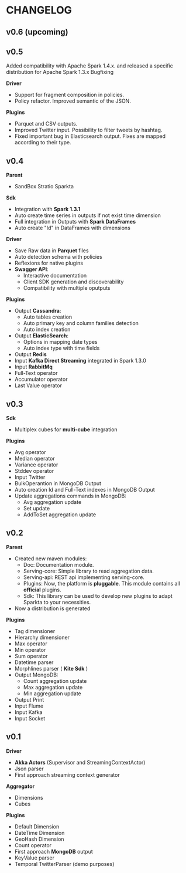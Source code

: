 # CHANGELOG

## v0.6 (upcoming)


## v0.5 

Added compatibility with Apache Spark 1.4.x. and released a specific distribution for Apache Spark 1.3.x
Bugfixing

**Driver**
- Support for fragment composition in policies.
- Policy refactor. Improved semantic of the JSON.

**Plugins**
- Parquet and CSV outputs.
- Improved Twitter input. Possibility to filter tweets by hashtag.
- Fixed important bug in Elasticsearch output. Fixes are mapped according to their type.

## v0.4

**Parent**
- SandBox Stratio Sparkta

**Sdk**
- Integration with **Spark 1.3.1**
- Auto create time series in outputs if not exist time dimension
- Full integration in Outputs with **Spark DataFrames**
- Auto create "Id" in DataFrames with dimensions

**Driver**
- Save Raw data in **Parquet** files
- Auto detection schema with policies
- Reflexions for native plugins
- **Swagger API**:
   - Interactive documentation
   - Client SDK generation and discoverability
   - Compatibility with multiple oputputs

**Plugins**
- Output **Cassandra**:
   - Auto tables creation
   - Auto primary key and column families detection
   - Auto index creation
- Output **ElasticSearch**:
   - Options in mapping date types
   - Auto index type with time fields
- Output **Redis**
- Input **Kafka Direct Streaming** integrated in Spark 1.3.0
- Input **RabbitMq**
- Full-Text operator
- Accumulator operator
- Last Value operator

## v0.3

**Sdk**
- Multiplex cubes for **multi-cube** integration

**Plugins**
- Avg operator
- Median operator
- Variance operator
- Stddev operator
- Input Twitter
- BulkOperantion in MongoDB Output
- Auto creation Id and Full-Text indexes in MongoDB Output
- Update aggregations commands in MongoDB:
   - Avg aggregation update
   - Set update
   - AddToSet aggregation update

## v0.2

**Parent**
- Created new maven modules:
   - Doc: Documentation module.
   - Serving-core: Simple library to read aggregation data.
   - Serving-api: REST api implementing serving-core.
   - Plugins: Now, the platform is **pluggable**. This module contains all **official** plugins.
   - Sdk: This library can be used to develop new plugins to adapt Sparkta to your necessities.
- Now a distribution is generated

**Plugins**
- Tag dimensioner
- Hierarchy dimensioner
- Max operator
- Min operator
- Sum operator
- Datetime parser
- Morphlines parser ( **Kite Sdk** )
- Output MongoDB:
   - Count aggregation update
   - Max aggregation update
   - Min aggregation update
- Output Print
- Input Flume
- Input Kafka
- Input Socket

## v0.1

**Driver**
- **Akka Actors** (Supervisor and StreamingContextActor)
- Json parser
- First approach streaming context generator

**Aggregator**
- Dimensions
- Cubes

**Plugins**
- Default Dimension
- DateTime Dimension
- GeoHash Dimension
- Count operator
- First approach **MongoDB** output
- KeyValue parser
- Temporal TwitterParser (demo purposes)








